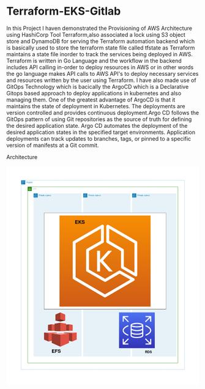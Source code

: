 # Terraform-EKS-Gitlab

In this Project I haven demonstrated the Provisioning of AWS Architecture using HashiCorp Tool Terraform,also associated a lock using S3 object store and DynamoDB for serving the Terraform automation backend which is basically used to store the terraform state file called tfstate as Terraform maintains a state file inorder to track the services being deployed in AWS. Terraform is written in Go Language and the workflow in the backend includes API calling in-order to deploy resources in AWS or in other words the go language makes API calls to AWS API's to deploy necessary services and resources written by the user using Terraform. I have also made use of GitOps Technology which is bacically the ArgoCD which is a Declarative Gitops based approach to deploy applications in kubernetes and also managing them. One of the greatest advantage of ArgoCD is that it maintains the state of deployment in Kubernetes. The deployments are version controlled and provides continuous deployment.Argo CD follows the GitOps pattern of using Git repositories as the source of truth for defining the desired application state. Argo CD automates the deployment of the desired application states in the specified target environments. Application deployments can track updates to branches, tags, or pinned to a specific version of manifests at a Git commit. 





Architecture

![alt text](https://github.com/Abhishek010397/Terraform-EKS-Gitlab/blob/master/Architecture.png)
